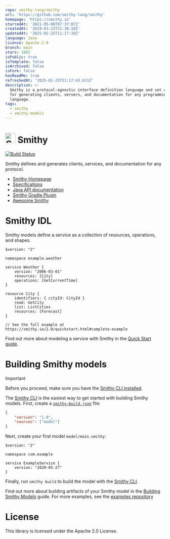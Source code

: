 ```yaml
---
repo: smithy-lang/smithy
url: 'https://github.com/smithy-lang/smithy'
homepage: 'https://smithy.io'
starredAt: '2021-05-08T07:37:07Z'
createdAt: '2019-03-22T21:38:10Z'
updatedAt: '2025-02-25T11:17:10Z'
language: Java
license: Apache-2.0
branch: main
stars: 1883
isPublic: true
isTemplate: false
isArchived: false
isFork: false
hasReadMe: true
refreshedAt: '2025-02-25T21:17:43.631Z'
description: >-
  Smithy is a protocol-agnostic interface definition language and set of tools
  for generating clients, servers, and documentation for any programming
  language.
tags:
  - smithy
  - smithy-models
---
```


# <img alt="Smithy" src="docs/_static/smithy-anvil.svg" width="32"> Smithy
[![Build Status](https://github.com/smithy-lang/smithy/workflows/ci/badge.svg)](https://github.com/smithy-lang/smithy/actions/workflows/ci.yml)

Smithy defines and generates clients, services, and documentation for
any protocol.

* [Smithy Homepage][docs]
* [Specifications][specs]
* [Java API documentation][javadocs]
* [Smithy Gradle Plugin][Smithy Gradle Plugin]
* [Awesome Smithy][awesome-smithy]


# Smithy IDL

Smithy models define a service as a collection of resources, operations, and
shapes.

```smithy
$version: "2"

namespace example.weather

service Weather {
    version: "2006-03-01"
    resources: [City]
    operations: [GetCurrentTime]
}

resource City {
    identifiers: { cityId: CityId }
    read: GetCity
    list: ListCities
    resources: [Forecast]
}

// See the full example at https://smithy.io/2.0/quickstart.html#complete-example
```

Find out more about modeling a service with Smithy in the [Quick Start
guide][quickstart].


# Building Smithy models
> [!IMPORTANT]  
> Before you proceed, make sure you have the [Smithy CLI installed](https://smithy.io/2.0/guides/smithy-cli/cli_installation.html#cli-installation).

The [Smithy CLI] is the easiest way to get started with building Smithy models. First, create a [`smithy-build.json`] file:

```json
{
    "version": "1.0",
    "sources": ["model"]
}
```

Next, create your first model `model/main.smithy`:

```smithy
$version: "2"

namespace com.example

service ExampleService {
    version: "2020-05-27"
}
```

Finally, run `smithy build` to build the model with the [Smithy CLI].

Find out more about building artifacts of your Smithy model in the [Building
Smithy Models][building] guide. For more examples, see the
[examples repository](https://github.com/smithy-lang/smithy-examples)

# License

This library is licensed under the Apache 2.0 License.

[docs]: https://smithy.io/
[specs]: https://smithy.io/2.0/spec/
[javadocs]: https://smithy.io/javadoc/latest/
[quickstart]: https://smithy.io/2.0/quickstart.html
[Smithy Gradle Plugin]: https://github.com/awslabs/smithy-gradle-plugin/
[Smithy CLI]: https://smithy.io/2.0/guides/smithy-cli/index.html
[`smithy-build.json`]: https://smithy.io/2.0/guides/building-models/build-config.html#using-smithy-build-json
[building]: https://smithy.io/2.0/guides/smithy-build-json.html
[awesome-smithy]: https://github.com/smithy-lang/awesome-smithy
